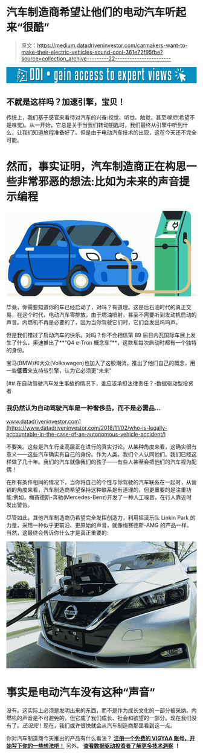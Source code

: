 # 汽车制造商希望让他们的电动汽车听起来“很酷”

> 原文：<https://medium.datadriveninvestor.com/carmakers-want-to-make-their-electric-vehicles-sound-cool-361e72f95fbe?source=collection_archive---------22----------------------->

[![](img/95a54628614cd91a37771ff7086afb3a.png)](http://www.track.datadriveninvestor.com/1B9E)

## 不就是这样吗？加速引擎，宝贝！

传统上，我们基于感官来看待对汽车的兴奋:视觉、听觉、触觉，甚至*嗅觉*(希望不是味觉)。从一开始，它总是关于当我们转动钥匙时，我们最终从引擎中听到什么，让我们知道旅程准备好了。但是由于电动汽车技术的出现，这在今天还不完全可能。

# 然而，事实证明，汽车制造商正在构思一些非常邪恶的想法:比如为未来的声音提示编程

![](img/7e76a54f32238b0eca749099fa25ec05.png)

毕竟，你需要知道你的车已经启动了，对吗？有道理。这是后石油时代的真正交易，在这个时代，电动汽车零排放，由于燃油喷射，甚至不需要听到发动机启动的声音。内燃机不再是必要的了，因为当你驾驶它们时，它们会发出呜呜声。

但是我们错过了启动汽车的快乐。对吗？你不会相信第 89 届日内瓦国际车展上发生了什么，奥迪推出了**“Q4 e-Tron 概念车”**，这款车每次启动时都有一个独特的身份。

宝马(BMW)和大众(Volkswagen)也加入了这股潮流，推出了他们自己的概念，用一些**低音**来支持软引擎，认为它必须更“未来”

[](https://www.datadriveninvestor.com/2018/11/02/who-is-legally-accountable-in-the-case-of-an-autonomous-vehicle-accident/) [## 在自动驾驶汽车发生事故的情况下，谁应该承担法律责任？-数据驱动型投资者

### 我仍然认为自动驾驶汽车是一种奢侈品，而不是必需品…

www.datadriveninvestor.com](https://www.datadriveninvestor.com/2018/11/02/who-is-legally-accountable-in-the-case-of-an-autonomous-vehicle-accident/) 

不要笑。这些是汽车行业高层正在进行的真实讨论。从某种角度来看，这确实很有意义——这些汽车确实有自己的身份。作为人类，我们个人认同他们。我们已经这样做了几十年。我们的汽车就像我们的孩子——有些人甚至会把他们的汽车视为配偶！

在所有条件相同的情况下，当你将自己的个性与你驾驶的汽车联系在一起时，从营销的角度来看，汽车制造商希望保持这种联系是有道理的，但更重要的是注重功能:例如，梅赛德斯-奔驰(Mercedes-Benz)开发了一种人工噪音，在行人靠近时发出警告。

尽管如此，其他汽车制造商仍希望完全发挥创造力，利用摇滚乐队 Linkin Park 的力量，采用一种似乎更前沿、更原始的声音，就像梅赛德斯-AMG 的产品一样。当然，这最终会告诉你什么才是真正重要的:

![](img/9c2e491c47e676237ae9567f4f525ec9.png)

# 事实是电动汽车没有这种“声音”

没有。这实际上必须是发明出来的东西，而不是作为成长文化的一部分被采纳。内燃机的声音是不可避免的，但它成了我们成长、社会和欲望的一部分。现在我们没有了。*还没完*！现在，我们或许很快就会从汽车制造商那里看到这一点。

你对汽车制造商今天推出的产品有什么看法？ [**注册一个免费的 VIGYAA 账号，开始写下你的一些想法吧！**](https://vigyaa.com/accounts/login/) 另外， [**查看数据驱动投资者了解更多技术洞察**](http://datadriveninvestor.com) **！**